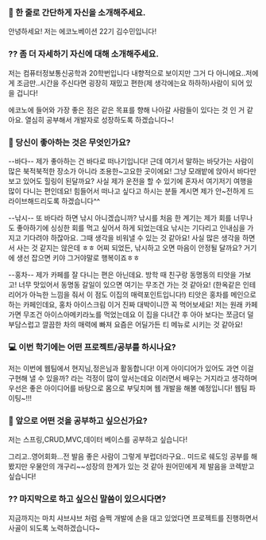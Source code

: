 ### 👋 한 줄로 간단하게 자신을 소개해주세요.
안녕하세요! 저는 에코노베이션 22기 김수민입니다!

### ?? 좀 더 자세하기 자신에 대해 소개해주세요.
저는 컴퓨터정보통신공학과 20학번입니다
내향적으로 보이지만 그거 다 아니에요..저에게 조금만..시간을 주신다면 굉장히 재밌고 편한(제 생각에는요 하하하)사람이 되어 있을 겁니다!

에코노에 들어와 가장 좋은 점은 같은 목표를 향해 나아갈 사람들이 있다는 것 인 거 같아요.
열심히 공부해서 개발자로 성장하도록 하겠습니다~!


### 💌 당신이 좋아하는 것은 무엇인가요?

--바다--
제가 좋아하는 건 바다로 떠나기입니다! 근데 여기서 말하는 바닷가는 사람이 많은 북적북적한 장소가 아니라 조용한~고요한 곳이에요!
그냥 모래밭에 앉아서 바다만 보고 있어도 힐링이 된달까요? 사실 제가 운전을 할 수 있기에 혼자서 여기저기 여행을 많이 다니는 편인데요!
힘들어서 떠나고 싶다고 하시는 분들 계시면 제가 안~전하게 드라이브해드리도록 하겠습니다^^

--낚시--
또 바다라 하면 낚시 아니겠습니까? 낚시를 처음 한 계기는 제가 회를 너무나도 좋아하기에 싱싱한 회를 먹고 싶어서 하게 되었는데요
낚시는 기다리고 인내심을 가지고 기다려야 하잖아요. 그때 생각을 비워낼 수 있는 것 같아요! 사실 많은 생각을 하면서 사는 것 같지는 않은데 ㅎㅎ
어찌 되었든, 낚시하고 오면 마음이 안정될 달까요? 거기에 생선 잡으면 키야 그거야말로 행복이죠ㅎㅎ

--홍차--
제가 카페를 잘 다니는 편은 아닌데요. 방학 때 친구랑 동명동의 티앗을 가보고! 너무 맛있어서 동명동 갈일이 있으면 여기는 무조건 가는 것 같아요! (한옥같은 인테리어가 아늑한 느낌을 줘서 이 점도 이집의 매력포인트입니다!)
티앗은 홍차를 메인으로 하는 카페인데요, 홍차 아이스크림 이거 진짜 대박이니깐 꼭 먹어보세요! 저는 원래 카페가면 무조건 아이스아메키라노를 먹었는데요 
이 집을 다녀간 후 아아 보다는 쪼금더 덜 부담스럽고 깔끔한 차의 매력에 빠져 요즘은 어딜가든 티 메뉴로 시키는 것 같아요!


### 💻 이번 학기에는 어떤 프로젝트/공부를 하시나요?
저는 이번에 웹팀에서 현지님,정은님과 활동합니다! 이게 아이디어가 있어도 과연 이걸 구현해 낼 수 있을까? 라는 걱정이 많이 앞서는데요
이러면서 배우는 거지라고 생각하며 우선은 좋은 아이디어를 바탕으로 몸으로 부딪치며 웹 개발을 해볼 예정입니다!
웹팀 파이팅~!!!


### 👣 앞으로 어떤 것을 공부하고 싶으신가요?
저는 스프링,CRUD,MVC,데이터 베이스를 공부하고 싶습니다!

그리고..영어회화...전 발음 좋은 사람이 그렇게 부럽더라구요..
미드로 쉐도잉 공부를 해봤지만 우물안의 개구리~~성장의 한계가 있는 것 같아 원어민에게 제 발음을 코렉받고 싶습니다!


### ?? 마지막으로 하고 싶으신 말씀이 있으시다면?

지금까지는 마치 샤브샤브 처럼 슬쩍 개발에 손을 대고 있었다면
프로젝트를 진행하면서 사골이 되도록 노력하겠습니다~



